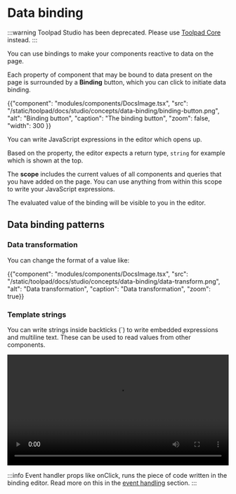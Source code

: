 # Data binding

:::warning
Toolpad Studio has been deprecated. Please use [Toolpad Core](/toolpad/) instead.
:::

<p class="description">You can use bindings to make your components reactive to data on the page.</p>

Each property of component that may be bound to data present on the page is surrounded by a **Binding** button, which you can click to initiate data binding.

{{"component": "modules/components/DocsImage.tsx", "src": "/static/toolpad/docs/studio/concepts/data-binding/binding-button.png", "alt": "Binding button", "caption": "The binding button", "zoom": false, "width": 300 }}

You can write JavaScript expressions in the editor which opens up.

Based on the property, the editor expects a return type, `string` for example which is shown at the top.

The **scope** includes the current values of all components and queries that you have added on the page. You can use anything from within this scope to write your JavaScript expressions.

The evaluated value of the binding will be visible to you in the editor.

## Data binding patterns

### Data transformation

You can change the format of a value like:

{{"component": "modules/components/DocsImage.tsx", "src": "/static/toolpad/docs/studio/concepts/data-binding/data-transform.png", "alt": "Data transformation", "caption": "Data transformation", "zoom": true}}

### Template strings

You can write strings inside backticks (`) to write embedded expressions and multiline text. These can be used to read values from other components.

<video controls width="100%" height="auto" alt="button-onclick-js-expression">
  <source src="/static/toolpad/docs/studio/components/button/button-usage.mp4" type="video/mp4">
  Your browser does not support the video tag.
</video>

:::info
Event handler props like onClick, runs the piece of code written in the binding editor. Read more on this in the [event handling](/toolpad/studio/concepts/event-handling/) section.
:::

